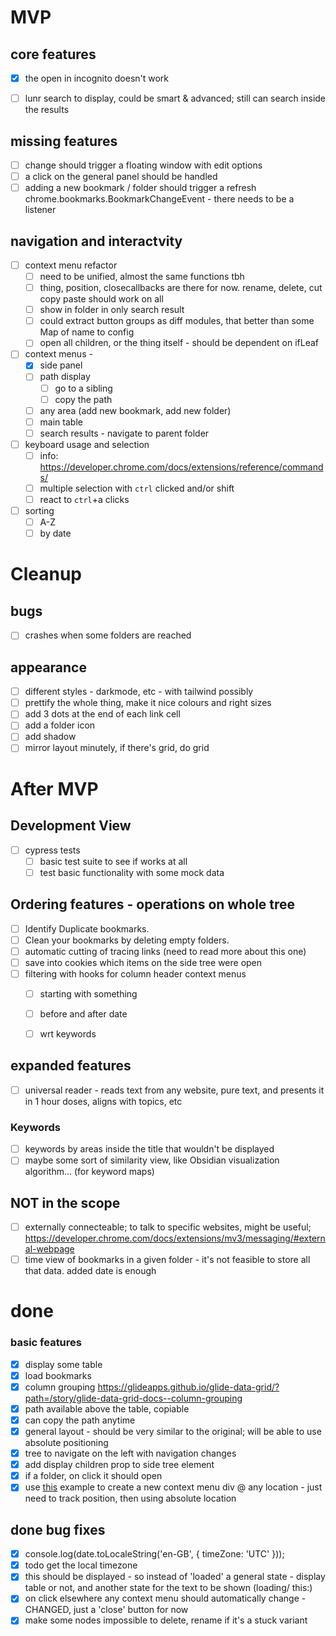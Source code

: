 
# MVP
## core features
- [x] the open in incognito doesn't work
- [ ] lunr search to display, could be smart & advanced; still can search inside the results


## missing features
- [ ] change should trigger a floating window with edit options
- [ ] a click on the general panel should be handled
- [ ] adding a new bookmark / folder should trigger a refresh chrome.bookmarks.BookmarkChangeEvent - there needs to be a listener

## navigation and interactvity
- [ ] context menu refactor 
  - [ ] need to be unified, almost the same functions tbh
  - [ ] thing, position, closecallbacks are there for now. rename, delete, cut copy paste should work on all
  - [ ] show in folder in only search result
  - [ ] could extract button groups as diff modules, that better than some Map of name to config
  - [ ] open all children, or the thing itself - should be dependent on ifLeaf
- [ ] context menus - 
  - [x] side panel
  - [ ] path display
    - [ ] go to a sibling
    - [ ] copy the path
  - [ ] any area (add new bookmark, add new folder)
  - [ ] main table
  - [ ] search results - navigate to parent folder
- [ ] keyboard usage and selection
  - [ ] info: https://developer.chrome.com/docs/extensions/reference/commands/
  - [ ] multiple selection with `ctrl` clicked and/or shift
  - [ ] react to `ctrl`+a clicks
- [ ] sorting
  - [ ]  A-Z
  - [ ]  by date

# Cleanup

## bugs
- [ ] crashes when some folders are reached

## appearance
- [ ] different styles - darkmode, etc - with tailwind possibly
- [ ] prettify the whole thing, make it nice colours and right sizes  
- [ ] add 3 dots at the end of each link cell
- [ ] add a folder icon
- [ ] add shadow
- [ ] mirror layout minutely, if there's grid, do grid

# After MVP
## Development View
- [ ] cypress tests 
  - [ ] basic test suite to see if works at all
  - [ ] test basic functionality with some mock data

## Ordering features - operations on whole tree 
- [ ] Identify Duplicate bookmarks.
- [ ] Clean your bookmarks by deleting empty folders.
- [ ] automatic cutting of tracing links (need to read more about this one)
- [ ] save into cookies which items on the side tree were open
- [ ] filtering with hooks for column header context menus
  - [ ] starting with something
  - [ ] before and after date
  - [ ] wrt keywords


## expanded features
- [ ] universal reader - reads text from any website, pure text, and presents it in 1 hour doses, aligns with topics, etc

### Keywords
- [ ] keywords by areas inside the title that wouldn't be displayed
- [ ] maybe some sort of similarity view, like Obsidian visualization algorithm... (for keyword maps)

## NOT in the scope
- [ ] externally connecteable; to talk to specific websites, might be useful; https://developer.chrome.com/docs/extensions/mv3/messaging/#external-webpage 
- [ ] time view of bookmarks in a given folder - it's not feasible to store all that data. added date is enough

# done
### basic features
- [x] display some table
- [x] load bookmarks
- [x] column grouping https://glideapps.github.io/glide-data-grid/?path=/story/glide-data-grid-docs--column-grouping
- [x] path available above the table, copiable
- [x] can copy the path anytime
- [x] general layout - should be very similar to the original; will be able to use absolute positioning
- [x] tree to navigate on the left with navigation changes
- [x] add display children prop to side tree element
- [x] if a folder, on click it should open
- [x] use [this](https://www.pluralsight.com/guides/how-to-create-a-right-click-menu-using-react) example to create a new context menu div @ any location - just need to track position, then using absolute location

## done bug fixes
- [x] console.log(date.toLocaleString('en-GB', { timeZone: 'UTC' }));
- [x] todo get the local timezone
- [x] this should be displayed - so instead of 'loaded' a general state - display table or not, and another state for the text to be shown (loading/ this:)    
- [x] on click elsewhere any context menu should automatically change - CHANGED, just a 'close' button for now
- [x] make some nodes impossible to delete, rename if it's a stuck variant
